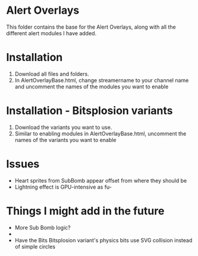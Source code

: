# Alert Overlays
This folder contains the base for the Alert Overlays, along with all the different alert modules I have added.

# Installation
1. Download all files and folders.
2. In AlertOverlayBase.html, change streamername to your channel name and uncomment the names of the modules you want to enable

# Installation - Bitsplosion variants
1. Download the variants you want to use.
2. Similar to enabling modules in AlertOverlayBase.html, uncomment the names of the variants you want to enable

# Issues
+ Heart sprites from SubBomb appear offset from where they should be
+ Lightning effect is GPU-intensive as fu-

# Things I might add in the future
+ More Sub Bomb logic?
+ 
+ Have the Bits Bitsplosion variant's physics bits use SVG collision instead of simple circles